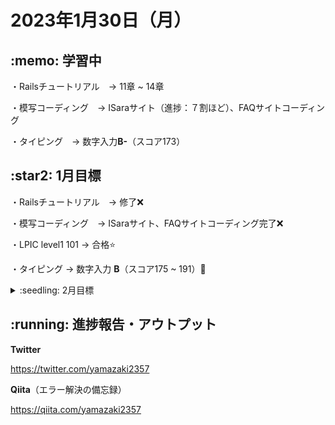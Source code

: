 # 2023年1月30日（月）
## \:memo: 学習中 

・Railsチュートリアル　→ 11章 ~ 14章

・模写コーディング　→ ISaraサイト（進捗：７割ほど）、FAQサイトコーディング

・タイピング　→ 数字入力**B-**（スコア173）

## \:star2: 1月目標 

・Railsチュートリアル　→ 修了❌

・模写コーディング　→ ISaraサイト、FAQサイトコーディング完了❌

・LPIC level1 101 → 合格⭐️

・タイピング → 数字入力 **B**（スコア175 ~ 191）🔺

<details><summary>:seedling: 2月目標</summary>

・Railsチュートリアル　→ 修了

・模写コーディング　→ ISaraサイト、FAQサイトコーディング完了

・タイピング → 数字入力 **B**（スコア180）

・未定

</details>

## \:running: 進捗報告・アウトプット

**Twitter**

https://twitter.com/yamazaki2357

**Qiita**（エラー解決の備忘録）

https://qiita.com/yamazaki2357
<!-- 
## :four_leaf_clover: ポートフォリオ(主な使用言語)(実装中）

### [模写コーディング](https://yamazaki2357.github.io/site-coding/)(HTML,CSS,Javascript)（進捗: 40%）
<img src="https://github.com/yamazaki2357/study/blob/main/img/模写コーディング.png" width="50%">



#### 食品サンプル (Ruby on Rails)(準備中)
<img src="https://github.com/yamazaki2357/study/blob/main/img/食品サンプル.png" width="30%">

#### ブラックジャック (Ruby)（準備中）

#### スロットマシーン (Javascript)（準備中）

#### [星を見に行こう](https://vue-constellation.netlify.app/) (Vue.js)（準備中)　
<div style="float: left">
  <img src="https://github.com/yamazaki2357/study/blob/main/img/星を見に行こう2.png" width="30%">
  <img src="https://github.com/yamazaki2357/study/blob/main/img/星を見に行こう1.png" width="30%">
</div>

#### 制作工程・規格品管理 (Excel VBA)(準備中)  📝画像 → ビデオにする 
<div style="float: left">
  <img src="https://github.com/yamazaki2357/study/blob/main/img/制作工程.png" width="30%">
  <img src="https://github.com/yamazaki2357/study/blob/main/img/規格品管理１.png" width="30%">
  <img src="https://github.com/yamazaki2357/study/blob/main/img/規格品管理２.png" width="30%">
  <img src="https://github.com/yamazaki2357/study/blob/main/img/規格品管理３.png" width="30%">
</div>
-->


